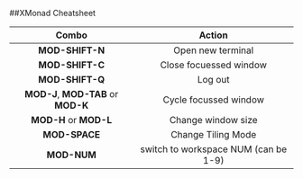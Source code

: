 ##XMonad Cheatsheet

| Combo        | Action           | 
| :-------------: |:-------------:|
| **MOD-SHIFT-N**    | Open new terminal |
| **MOD-SHIFT-C**      | Close focuessed window      | 
| **MOD-SHIFT-Q** | Log out      |
| **MOD-J**, **MOD-TAB** or **MOD-K** | Cycle focussed window      |  
| **MOD-H** or **MOD-L** | Change window size     |
| **MOD-SPACE** | Change Tiling Mode      |
| **MOD-NUM** | switch to workspace NUM (can be 1-9)      |
